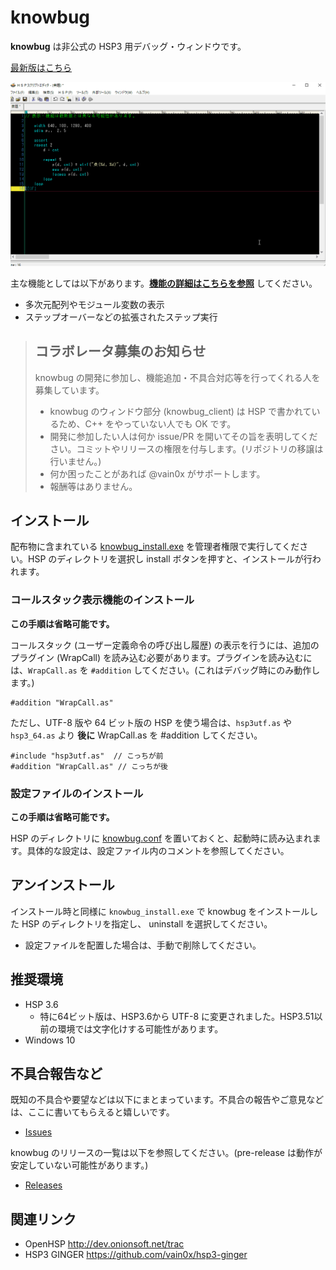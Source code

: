 # knowbug

**knowbug** は非公式の HSP3 用デバッグ・ウィンドウです。

[最新版はこちら](https://github.com/vain0x/knowbug/releases/latest)

![スクリーンショット](./screenshots/demo.gif)

主な機能としては以下があります。**[機能の詳細はこちらを参照](details.md)** してください。

- 多次元配列やモジュール変数の表示
- ステップオーバーなどの拡張されたステップ実行

> ## コラボレータ募集のお知らせ
>
> knowbug の開発に参加し、機能追加・不具合対応等を行ってくれる人を募集しています。
>
> - knowbug のウィンドウ部分 (knowbug_client) は HSP で書かれているため、C++ をやっていない人でも OK です。
> - 開発に参加したい人は何か issue/PR を開いてその旨を表明してください。コミットやリリースの権限を付与します。(リポジトリの移譲は行いません。)
> - 何か困ったことがあれば @vain0x がサポートします。
> - 報酬等はありません。

## インストール

配布物に含まれている [knowbug_install.exe](./src/knowbug_install/knowbug_install.hsp) を管理者権限で実行してください。HSP のディレクトリを選択し install ボタンを押すと、インストールが行われます。

### コールスタック表示機能のインストール

**この手順は省略可能です。**

コールスタック (ユーザー定義命令の呼び出し履歴) の表示を行うには、追加のプラグイン (WrapCall) を読み込む必要があります。プラグインを読み込むには、`WrapCall.as` を `#addition` してください。(これはデバッグ時にのみ動作します。)

```hsp
#addition "WrapCall.as"
```

ただし、UTF-8 版や 64 ビット版の HSP を使う場合は、`hsp3utf.as` や `hsp3_64.as` より **後に** WrapCall.as を #addition してください。

```hsp
#include "hsp3utf.as"  // こっちが前
#addition "WrapCall.as" // こっちが後
```

### 設定ファイルのインストール

**この手順は省略可能です。**

HSP のディレクトリに [knowbug.conf](./dist/knowbug.conf) を置いておくと、起動時に読み込まれます。具体的な設定は、設定ファイル内のコメントを参照してください。

## アンインストール

インストール時と同様に `knowbug_install.exe` で knowbug をインストールした HSP のディレクトリを指定し、 uninstall を選択してください。

- 設定ファイルを配置した場合は、手動で削除してください。

## 推奨環境

- HSP 3.6
    - 特に64ビット版は、HSP3.6から UTF-8 に変更されました。HSP3.51以前の環境では文字化けする可能性があります。
- Windows 10

## 不具合報告など

既知の不具合や要望などは以下にまとまっています。不具合の報告やご意見などは、ここに書いてもらえると嬉しいです。

- [Issues](https://github.com/vain0x/knowbug/issues)

knowbug のリリースの一覧は以下を参照してください。(pre-release は動作が安定していない可能性があります。)

- [Releases](https://github.com/vain0x/knowbug/releases)

## 関連リンク

- OpenHSP <http://dev.onionsoft.net/trac>
- HSP3 GINGER <https://github.com/vain0x/hsp3-ginger>
